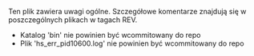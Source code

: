 Ten plik zawiera uwagi ogólne. Szczegółowe komentarze znajdują się w poszczególnych plikach w tagach REV.

* Katalog 'bin' nie powinien być wcommitowany do repo
* Plik 'hs_err_pid10600.log' nie powinien być wcommitowany do repo

